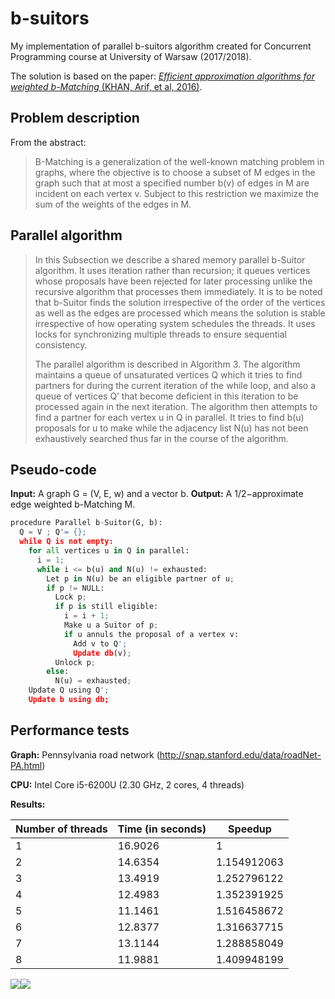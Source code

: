 # b-suitors

My implementation of parallel b-suitors algorithm created for Concurrent Programming course at University of Warsaw (2017/2018).

The solution is based on the paper: [*Efficient approximation algorithms for weighted b-Matching* (KHAN, Arif, et al, 2016)](https://www.cs.purdue.edu/homes/apothen/Papers/bMatching-SISC-2016.pdf).

## Problem description

From the abstract:

> B-Matching is a generalization of the well-known matching problem in graphs, where the objective is to choose a subset of M edges in the graph such that at most a specified number b(v) of edges in M are incident on each vertex v. Subject to this restriction we maximize the sum of the weights of the edges in M.
## Parallel algorithm
> In this Subsection we describe a shared memory parallel b-Suitor algorithm. It uses iteration rather than recursion; it queues vertices whose proposals have been rejected for later processing unlike the recursive algorithm that processes them immediately. It is to be noted that b-Suitor finds the solution irrespective of the order of the vertices as well as the edges are processed which means the solution is stable irrespective of how operating system schedules the threads. It uses locks for synchronizing multiple threads to ensure sequential consistency. 
> 
> The parallel algorithm is described in Algorithm 3. The algorithm maintains a queue of unsaturated vertices Q which it tries to find partners for during the current iteration of the while loop, and also a queue of vertices Q’ that become deficient in this iteration to be processed again in the next iteration. The algorithm then attempts to find a partner for each vertex u in Q in parallel. It tries to find b(u) proposals for u to make while the adjacency list N(u) has not been exhaustively searched thus far in the course of the algorithm.
## Pseudo-code

**Input:** A graph G = (V, E, w) and a vector b.  **Output:** A 1/2−approximate edge weighted b-Matching M.

```python
procedure Parallel b-Suitor(G, b):
  Q = V ; Q'= {}; 
  while Q is not empty:
    for all vertices u in Q in parallel:
      i = 1;
      while i <= b(u) and N(u) != exhausted:
        Let p in N(u) be an eligible partner of u;
        if p != NULL:
          Lock p; 
          if p is still eligible:
            i = i + 1; 
            Make u a Suitor of p;
            if u annuls the proposal of a vertex v:
              Add v to Q';
              Update db(v); 
          Unlock p; 
        else:
          N(u) = exhausted; 
    Update Q using Q';
    Update b using db;
```

## Performance tests

**Graph:** Pennsylvania road network (http://snap.stanford.edu/data/roadNet-PA.html) 

**CPU:** Intel Core i5-6200U (2.30 GHz, 2 cores, 4 threads)

**Results:**

| Number of threads | Time (in seconds) | Speedup     |
| ----------------- | ----------------- | ----------- |
| 1                 | 16.9026           | 1           |
| 2                 | 14.6354           | 1.154912063 |
| 3                 | 13.4919           | 1.252796122 |
| 4                 | 12.4983           | 1.352391925 |
| 5                 | 11.1461           | 1.516458672 |
| 6                 | 12.8377           | 1.316637715 |
| 7                 | 13.1144           | 1.288858049 |
| 8                 | 11.9881           | 1.409948199 |

![](https://i.imgur.com/MwFNt56.png)![](https://i.imgur.com/BdSe6M8.png)

